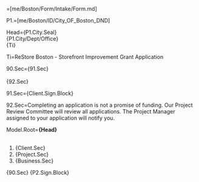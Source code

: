 =[me/Boston/Form/Intake/Form.md]

P1.=[me/Boston/ID/City_OF_Boston_DND]

Head={P1.City.Seal}<br>{P1.City/Dept/Office}<br>{Ti}

Ti=ReStore Boston - Storefront Improvement Grant Application	  


90.Sec={91.Sec}<br><br>{92.Sec}

91.Sec={Client.Sign.Block}

92.Sec=Completing an application is not a promise of funding.  Our Project Review Committee will review all applications.  The Project Manager assigned to your application will notify you.

Model.Root=<b>{Head}</b><br><br><ol><li>{Client.Sec}</li><li>{Project.Sec}</li><li>{Business.Sec}</li></ol>{90.Sec}
{P2.Sign.Block}